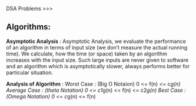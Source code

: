 DSA Problems >>>
## Algorithms:

**Asymptotic Analysis** :
Asymptotic Analysis, we evaluate the performance of an algorithm in terms of input size (we don’t measure the actual running time). We calculate, how the time (or space) taken by an algorithm increases with the input size.
Such large inputs are never given to software and an algorithm which is asymptotically slower, always performs better for particular situation.

**Analysis of Algorithm** :
Worst Case : (Big O Notaion) 0 <= f(n) <= c*g(n)
Average Case : (theta Notation) 0 <= c1*g(n) <= f(n) <= c2*g(n)
Best Case :(Omega Notation) 0 <= c*g(n) <= f(n) 



